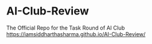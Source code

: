 # AI-Club-Review
The Official Repo for the Task Round of AI Club
<br>https://iamsiddharthasharma.github.io/AI-Club-Review/
